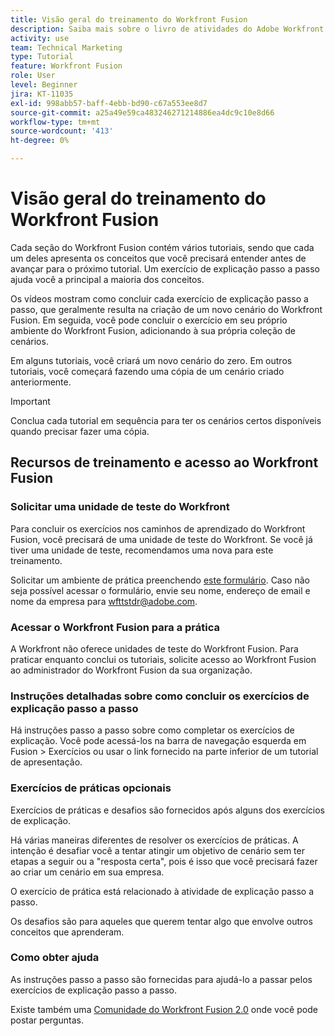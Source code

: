 ```yaml
---
title: Visão geral do treinamento do Workfront Fusion
description: Saiba mais sobre o livro de atividades do Adobe Workfront Fusion e como obter uma conta de unidade de teste do Workfront.
activity: use
team: Technical Marketing
type: Tutorial
feature: Workfront Fusion
role: User
level: Beginner
jira: KT-11035
exl-id: 998abb57-baff-4ebb-bd90-c67a553ee8d7
source-git-commit: a25a49e59ca483246271214886ea4dc9c10e8d66
workflow-type: tm+mt
source-wordcount: '413'
ht-degree: 0%

---
```


# Visão geral do treinamento do Workfront Fusion

Cada seção do Workfront Fusion contém vários tutoriais, sendo que cada um deles apresenta os conceitos que você precisará entender antes de avançar para o próximo tutorial. Um exercício de explicação passo a passo ajuda você a principal a maioria dos conceitos.

Os vídeos mostram como concluir cada exercício de explicação passo a passo, que geralmente resulta na criação de um novo cenário do Workfront Fusion. Em seguida, você pode concluir o exercício em seu próprio ambiente do Workfront Fusion, adicionando à sua própria coleção de cenários.

Em alguns tutoriais, você criará um novo cenário do zero. Em outros tutoriais, você começará fazendo uma cópia de um cenário criado anteriormente.

>[!IMPORTANT]
>
>Conclua cada tutorial em sequência para ter os cenários certos disponíveis quando precisar fazer uma cópia.

## Recursos de treinamento e acesso ao Workfront Fusion

### Solicitar uma unidade de teste do Workfront

Para concluir os exercícios nos caminhos de aprendizado do Workfront Fusion, você precisará de uma unidade de teste do Workfront. Se você já tiver uma unidade de teste, recomendamos uma nova para este treinamento.

Solicitar um ambiente de prática preenchendo [este formulário](https://forms.office.com/r/f1J8HRGrNY). Caso não seja possível acessar o formulário, envie seu nome, endereço de email e nome da empresa para wfttstdr@adobe.com.

### Acessar o Workfront Fusion para a prática

A Workfront não oferece unidades de teste do Workfront Fusion. Para praticar enquanto conclui os tutoriais, solicite acesso ao Workfront Fusion ao administrador do Workfront Fusion da sua organização.

### Instruções detalhadas sobre como concluir os exercícios de explicação passo a passo

Há instruções passo a passo sobre como completar os exercícios de explicação. Você pode acessá-los na barra de navegação esquerda em Fusion > Exercícios ou usar o link fornecido na parte inferior de um tutorial de apresentação.

### Exercícios de práticas opcionais

Exercícios de práticas e desafios são fornecidos após alguns dos exercícios de explicação.

Há várias maneiras diferentes de resolver os exercícios de práticas. A intenção é desafiar você a tentar atingir um objetivo de cenário sem ter etapas a seguir ou a &quot;resposta certa&quot;, pois é isso que você precisará fazer ao criar um cenário em sua empresa.

O exercício de prática está relacionado à atividade de explicação passo a passo.

Os desafios são para aqueles que querem tentar algo que envolve outros conceitos que aprenderam.

### Como obter ajuda

As instruções passo a passo são fornecidas para ajudá-lo a passar pelos exercícios de explicação passo a passo.

Existe também uma [Comunidade do Workfront Fusion 2.0](https://experienceleaguecommunities.adobe.com/t5/workfront-fusion-2-0/ct-p/workfront-fusion-2) onde você pode postar perguntas.

